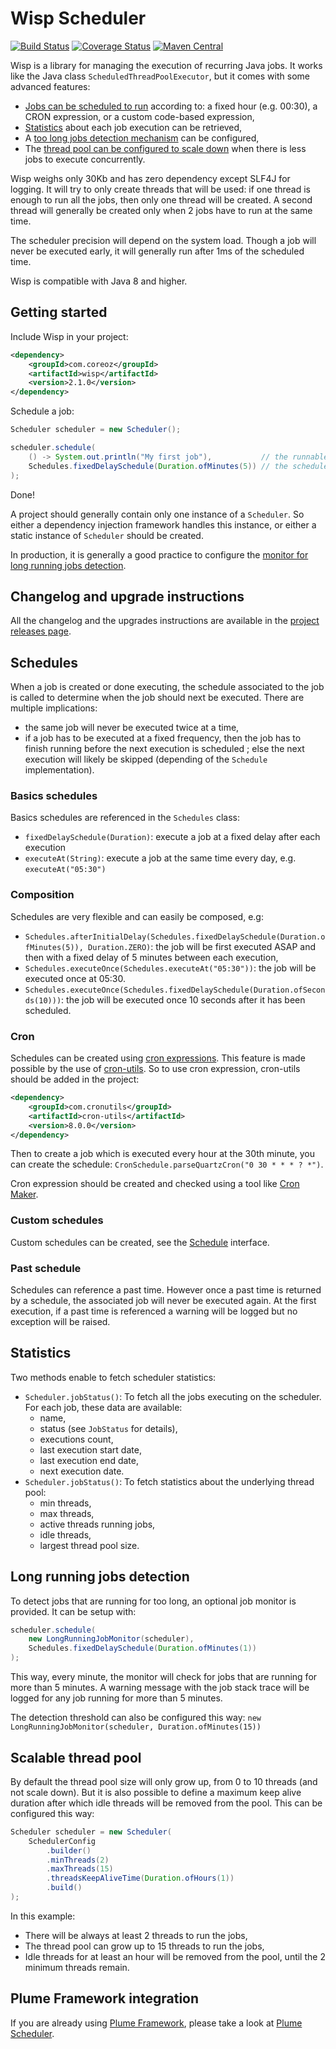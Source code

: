 Wisp Scheduler
==============

[![Build Status](https://travis-ci.org/Coreoz/Wisp.svg?branch=master)](https://travis-ci.org/Coreoz/Wisp)
[![Coverage Status](https://coveralls.io/repos/github/Coreoz/Wisp/badge.svg?branch=master)](https://coveralls.io/github/Coreoz/Wisp?branch=master)
[![Maven Central](https://maven-badges.herokuapp.com/maven-central/com.coreoz/wisp/badge.svg)](https://maven-badges.herokuapp.com/maven-central/com.coreoz/wisp)

Wisp is a library for managing the execution of recurring Java jobs.
It works like the Java class `ScheduledThreadPoolExecutor`, but it comes with some advanced features:
- [Jobs can be scheduled to run](#schedules) according to: a fixed hour (e.g. 00:30), a CRON expression, or a custom code-based expression,
- [Statistics](#statistics) about each job execution can be retrieved,
- A [too long jobs detection mechanism](#long-running-jobs-detection) can be configured,
- The [thread pool can be configured to scale down](#scalable-thread-pool) when there is less jobs to execute concurrently.

Wisp weighs only 30Kb and has zero dependency except SLF4J for logging.
It will try to only create threads that will be used: if one thread is enough to run all the jobs,
then only one thread will be created.
A second thread will generally be created only when 2 jobs have to run at the same time.

The scheduler precision will depend on the system load.
Though a job will never be executed early, it will generally run after 1ms of the scheduled time.

Wisp is compatible with Java 8 and higher.

Getting started
---------------

Include Wisp in your project:
```xml
<dependency>
    <groupId>com.coreoz</groupId>
    <artifactId>wisp</artifactId>
    <version>2.1.0</version>
</dependency>
```

Schedule a job:
```java
Scheduler scheduler = new Scheduler();

scheduler.schedule(
    () -> System.out.println("My first job"),           // the runnable to be scheduled
    Schedules.fixedDelaySchedule(Duration.ofMinutes(5)) // the schedule associated to the runnable
);
```
Done!

A project should generally contain only one instance of a `Scheduler`.
So either a dependency injection framework handles this instance,
or either a static instance of `Scheduler` should be created.

In production, it is generally a good practice to configure the
[monitor for long running jobs detection](#long-running-jobs-detection).

Changelog and upgrade instructions
----------------------------------
All the changelog and the upgrades instructions are available
in the [project releases page](https://github.com/Coreoz/Wisp/releases).

Schedules
---------

When a job is created or done executing, the schedule associated to the job
is called to determine when the job should next be executed.
There are multiple implications:
- the same job will never be executed twice at a time,
- if a job has to be executed at a fixed frequency,
then the job has to finish running before the next execution is scheduled ;
else the next execution will likely be skipped (depending of the `Schedule` implementation). 

### Basics schedules
Basics schedules are referenced in the `Schedules` class:
- `fixedDelaySchedule(Duration)`: execute a job at a fixed delay after each execution
- `executeAt(String)`: execute a job at the same time every day, e.g. `executeAt("05:30")`

### Composition
Schedules are very flexible and can easily be composed, e.g:
- `Schedules.afterInitialDelay(Schedules.fixedDelaySchedule(Duration.ofMinutes(5)), Duration.ZERO)`:
the job will be first executed ASAP and then with a fixed delay of 5 minutes between each execution,
- `Schedules.executeOnce(Schedules.executeAt("05:30"))`: the job will be executed once at 05:30.
- `Schedules.executeOnce(Schedules.fixedDelaySchedule(Duration.ofSeconds(10)))`:
the job will be executed once 10 seconds after it has been scheduled.

### Cron
Schedules can be created using [cron expressions](https://en.wikipedia.org/wiki/Cron#CRON_expression).
This feature is made possible by the use of [cron-utils](https://github.com/jmrozanec/cron-utils).
So to use cron expression, cron-utils should be added in the project:
```xml
<dependency>
    <groupId>com.cronutils</groupId>
    <artifactId>cron-utils</artifactId>
    <version>8.0.0</version>
</dependency>
```
Then to create a job which is executed every hour at the 30th minute,
you can create the schedule: `CronSchedule.parseQuartzCron("0 30 * * * ? *")`.

Cron expression should be created and checked using a tool like [Cron Maker](http://www.cronmaker.com/).

### Custom schedules
Custom schedules can be created,
see the [Schedule](src/main/java/com/coreoz/wisp/schedule/Schedule.java) interface.

### Past schedule
Schedules can reference a past time.
However once a past time is returned by a schedule,
the associated job will never be executed again.
At the first execution, if a past time is referenced a warning will be logged
but no exception will be raised.

Statistics
----------
Two methods enable to fetch scheduler statistics:
- `Scheduler.jobStatus()`: To fetch all the jobs executing on the scheduler. For each job, these data are available:
  - name,
  - status (see `JobStatus` for details),
  - executions count,
  - last execution start date,
  - last execution end date,
  - next execution date.
- `Scheduler.jobStatus()`: To fetch statistics about the underlying thread pool:
  - min threads,
  - max threads,
  - active threads running jobs,
  - idle threads,
  - largest thread pool size.

Long running jobs detection
---------------------------

To detect jobs that are running for too long, an optional job monitor is provided.
It can be setup with:
```java
scheduler.schedule(
    new LongRunningJobMonitor(scheduler),
    Schedules.fixedDelaySchedule(Duration.ofMinutes(1))
);
```
This way, every minute, the monitor will check for jobs that are running for more than 5 minutes.
A warning message with the job stack trace will be logged for any job running for more than 5 minutes.

The detection threshold can also be configured this way: `new LongRunningJobMonitor(scheduler, Duration.ofMinutes(15))`

Scalable thread pool
--------------------

By default the thread pool size will only grow up, from 0 to 10 threads (and not scale down).
But it is also possible to define a maximum keep alive duration after which idle threads will be removed from the pool.
This can be configured this way:
```java
Scheduler scheduler = new Scheduler(
    SchedulerConfig
        .builder()
        .minThreads(2)
        .maxThreads(15)
        .threadsKeepAliveTime(Duration.ofHours(1))
        .build()
);
```
In this example:
- There will be always at least 2 threads to run the jobs,
- The thread pool can grow up to 15 threads to run the jobs,
- Idle threads for at least an hour will be removed from the pool, until the 2 minimum threads remain.

Plume Framework integration
---------------------------

If you are already using [Plume Framework](https://github.com/Coreoz/Plume),
please take a look at [Plume Scheduler](https://github.com/Coreoz/Plume/tree/master/plume-scheduler).

